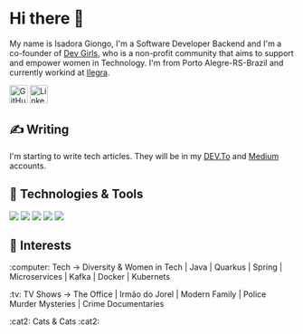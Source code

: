 # Hi there 👋

My name is Isadora Giongo, I'm a Software Developer Backend and I'm a co-founder of [Dev Girls](https://www.linkedin.com/company/dev-girls/), who is a non-profit community that aims to support and empower women in Technology. I'm from Porto Alegre-RS-Brazil and currently workind at [Ilegra](https://ilegra.com/). 

<p align="left">
  <a href="https://github.com/isagiongo"><img alt="GitHub" title="GitHub" height="32" width="32" src="https://raw.githubusercontent.com/peterthehan/peterthehan/master/assets/github.svg"></a>
  <a href="https://linkedin.com/in/isadora-giongo"><img alt="LinkedIn" title="LinkedIn" height="32" width="32" src="https://raw.githubusercontent.com/peterthehan/peterthehan/master/assets/linkedin.svg"></a>
</p>

## &#x270d; Writing

I'm starting to write tech articles. They will be in my [DEV.To](https://dev.to/devgirls) and [Medium](https://medium.com/@isagiongo1) accounts.

## 🔧 Technologies & Tools
![](https://img.shields.io/badge/OS-Linux-informational?style=flat&logo=linux&logoColor=white&color=2bbc8a)
![](https://img.shields.io/badge/Code-Java-informational?style=flat&logo=java&logoColor=white&color=2bbc8a)
![](https://img.shields.io/badge/Code-Spring-informational?style=flat&logo=spring&logoColor=white&color=2bbc8a)
![](https://img.shields.io/badge/Editor-IntelliJ_IDEA-informational?style=flat&logo=intellij-idea&logoColor=white&color=2bbc8a)
![](https://img.shields.io/badge/Tools-Kafka-informational?style=flat&logo=apachekafka&logoColor=white&color=2bbc8a)

## 🔭 Interests
<p> :computer: Tech -> Diversity & Women in Tech | Java | Quarkus | Spring | Microservices | Kafka | Docker | Kubernets </p>
<p> :tv: TV Shows -> The Office | Irmão do Jorel | Modern Family | Police Murder Mysteries | Crime Documentaries </p>
<p> :cat2: Cats & Cats :cat2: </p>
<!--
**isagiongo/isagiongo** is a ✨ _special_ ✨ repository because its `README.md` (this file) appears on your GitHub profile. -->
